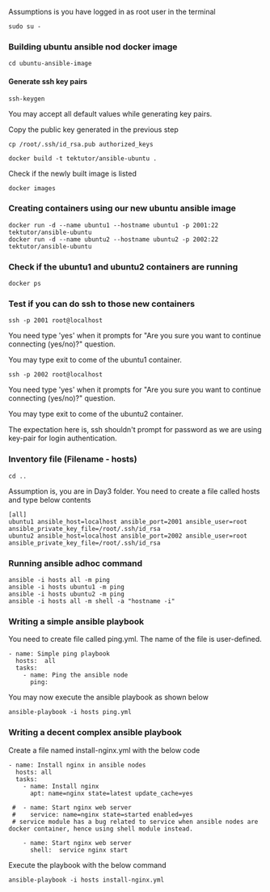 Assumptions is you have logged in as root user in the terminal
```
sudo su -
```

### Building ubuntu ansible nod docker image
```
cd ubuntu-ansible-image
```
#### Generate ssh key pairs
```
ssh-keygen
```
You may accept all default values while generating key pairs.

Copy the public key generated in the previous step
```
cp /root/.ssh/id_rsa.pub authorized_keys
```

```
docker build -t tektutor/ansible-ubuntu .
```

Check if the newly built image is listed
```
docker images
```

### Creating containers using our new ubuntu ansible image
```
docker run -d --name ubuntu1 --hostname ubuntu1 -p 2001:22 tektutor/ansible-ubuntu
docker run -d --name ubuntu2 --hostname ubuntu2 -p 2002:22 tektutor/ansible-ubuntu
```

### Check if the ubuntu1 and ubuntu2 containers are running
```
docker ps
```

### Test if you can do ssh to those new containers
```
ssh -p 2001 root@localhost
```
You need type 'yes' when it prompts for "Are you sure you want to continue connecting (yes/no)?" question.

You may type exit to come of the ubuntu1 container.

```
ssh -p 2002 root@localhost
```
You need type 'yes' when it prompts for "Are you sure you want to continue connecting (yes/no)?" question.

You may type exit to come of the ubuntu2 container.


The expectation here is, ssh shouldn't prompt for password as we are using key-pair for login authentication.

### Inventory file (Filename - hosts)
```
cd ..
```
Assumption is, you are in Day3 folder.
You need to create a file called hosts and type below contents

```
[all]
ubuntu1 ansible_host=localhost ansible_port=2001 ansible_user=root ansible_private_key_file=/root/.ssh/id_rsa
ubuntu2 ansible_host=localhost ansible_port=2002 ansible_user=root ansible_private_key_file=/root/.ssh/id_rsa
```

### Running ansible adhoc command
```
ansible -i hosts all -m ping
ansible -i hosts ubuntu1 -m ping
ansible -i hosts ubuntu2 -m ping
ansible -i hosts all -m shell -a "hostname -i"
```

### Writing a simple ansible playbook

You need to create file called ping.yml. The name of the file is user-defined.

```
- name: Simple ping playbook
  hosts:  all
  tasks:
    - name: Ping the ansible node
      ping:
 ```
 
 You may now execute the ansible playbook as shown below
 ```
 ansible-playbook -i hosts ping.yml
 ```

### Writing a decent complex ansible playbook
Create a file named install-nginx.yml with the below code

```
- name: Install nginx in ansible nodes
  hosts: all
  tasks:
    - name: Install nginx
      apt: name=nginx state=latest update_cache=yes
      
 #  - name: Start nginx web server
 #    service: name=nginx state=started enabled=yes
 # service module has a bug related to service when ansible nodes are docker container, hence using shell module instead.
 
    - name: Start nginx web server
      shell:  service nginx start 
```

Execute the playbook with the below command
```
ansible-playbook -i hosts install-nginx.yml
```
